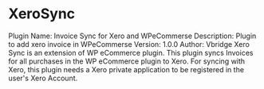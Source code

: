 # XeroSync
Plugin Name: Invoice Sync for Xero and WPeCommerse
Description: Plugin to add xero invoice in WPeCommerse
Version: 1.0.0
Author: Vbridge
Xero Sync is an extension of WP eCommerce plugin. This plugin syncs Invoices for all purchases in the WP eCommerce plugin to Xero. For syncing with Xero, this plugin needs a Xero private application to be registered in the user's Xero Account.
